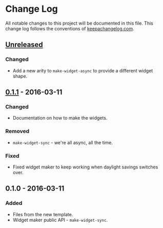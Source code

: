 # Change Log
All notable changes to this project will be documented in this file. This change log follows the conventions of [keepachangelog.com](http://keepachangelog.com/).

## [Unreleased][unreleased]
### Changed
- Add a new arity to `make-widget-async` to provide a different widget shape.

## [0.1.1] - 2016-03-11
### Changed
- Documentation on how to make the widgets.

### Removed
- `make-widget-sync` - we're all async, all the time.

### Fixed
- Fixed widget maker to keep working when daylight savings switches over.

## 0.1.0 - 2016-03-11
### Added
- Files from the new template.
- Widget maker public API - `make-widget-sync`.

[unreleased]: https://github.com/your-name/signal-numbers/compare/0.1.1...HEAD
[0.1.1]: https://github.com/your-name/signal-numbers/compare/0.1.0...0.1.1
